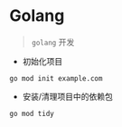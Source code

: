 # Golang

> `golang` 开发

- 初始化项目

```
go mod init example.com
```

- 安装/清理项目中的依赖包

```
go mod tidy
```
